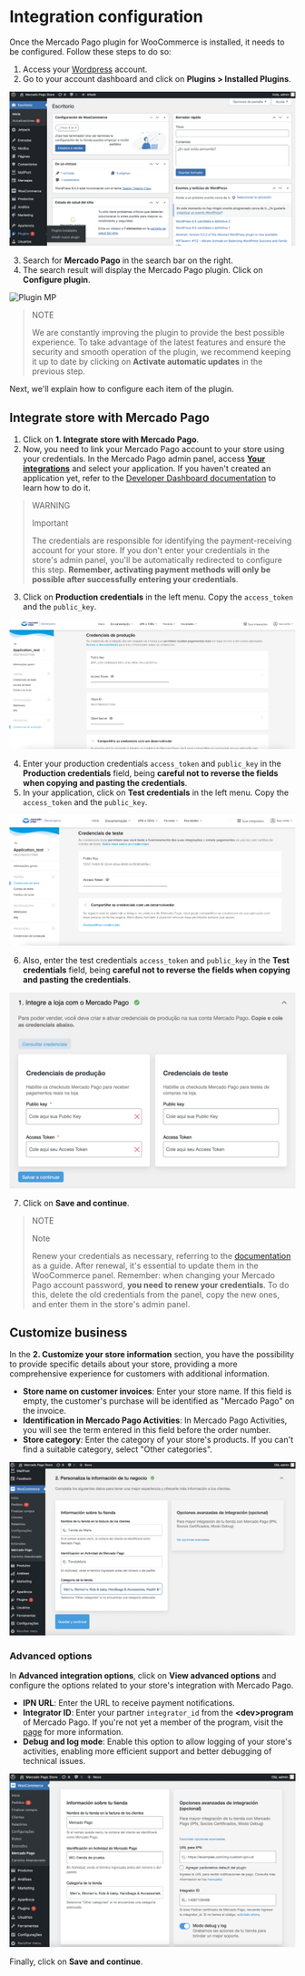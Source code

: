# Integration configuration

Once the Mercado Pago plugin for WooCommerce is installed, it needs to be configured. Follow these steps to do so:

1. Access your [Wordpress](https://wordpress.com/) account.
2. Go to your account dashboard and click on **Plugins > Installed Plugins**.

![Add plugin](/images/woocomerce/installed-plugins-es.png)

3. Search for **Mercado Pago** in the search bar on the right.
4. The search result will display the Mercado Pago plugin. Click on **Configure plugin**.

![Plugin MP](/images/woocomerce/mp-plugin-es.png)

> NOTE
>
> We are constantly improving the plugin to provide the best possible experience. To take advantage of the latest features and ensure the security and smooth operation of the plugin, we recommend keeping it up to date by clicking on **Activate automatic updates** in the previous step.

Next, we'll explain how to configure each item of the plugin.

## Integrate store with Mercado Pago

1. Click on **1. Integrate store with Mercado Pago**.
2. Now, you need to link your Mercado Pago account to your store using your credentials. In the Mercado Pago admin panel, access **[Your integrations](https://www.mercadopago[FAKER][URL][DOMAIN]/developers/panel/app)** and select your application. If you haven't created an application yet, refer to the [Developer Dashboard documentation](/developers/en/docs/woocommerce/additional-content/your-integrations/dashboard) to learn how to do it.

> WARNING
>
> Important
>
> The credentials are responsible for identifying the payment-receiving account for your store. If you don't enter your credentials in the store's admin panel, you'll be automatically redirected to configure this step. **Remember, activating payment methods will only be possible after successfully entering your credentials**.

3. Click on **Production credentials** in the left menu. Copy the `access_token` and the `public_key`.

![Production credentials](/images/woocomerce/test-prod-credentials-api.png)

4. Enter your production credentials `access_token` and `public_key` in the **Production credentials** field, being **careful not to reverse the fields when copying and pasting the credentials**.
5. In your application, click on **Test credentials** in the left menu. Copy the `access_token` and the `public_key`.

![Test credentials](/images/woocomerce/test-test-credentials-api.png)

6. Also, enter the test credentials `access_token` and `public_key` in the **Test credentials** field, being **careful not to reverse the fields when copying and pasting the credentials**.

![Panel](/images/woocomerce/test-woo.png)

7. Click on **Save and continue**.

> NOTE
>
> Note
>
> Renew your credentials as necessary, referring to the [documentation](/developers/en/docs/woocommerce/additional-content/best-practices/credentials-best-practices/secure-credentials) as a guide. After renewal, it's essential to update them in the WooCommerce panel. Remember: when changing your Mercado Pago account password, **you need to renew your credentials**. To do this, delete the old credentials from the panel, copy the new ones, and enter them in the store's admin panel.

## Customize business

In the **2. Customize your store information** section, you have the possibility to provide specific details about your store, providing a more comprehensive experience for customers with additional information.

* **Store name on customer invoices**: Enter your store name. If this field is empty, the customer's purchase will be identified as "Mercado Pago" on the invoice.
* **Identification in Mercado Pago Activities**: In Mercado Pago Activities, you will see the term entered in this field before the order number.
* **Store category**: Enter the category of your store's products. If you can't find a suitable category, select "Other categories".

![Panel](/images/woocomerce/customization-es.png) 

### Advanced options

In **Advanced integration options**, click on **View advanced options** and configure the options related to your store's integration with Mercado Pago.

* **IPN URL**: Enter the URL to receive payment notifications.
* **Integrator ID**: Enter your partner `integrator_id` from the **&lt;dev&gt;program** of Mercado Pago. If you're not yet a member of the program, visit the [page](https://www.mercadopago[FAKER][URL][DOMAIN]/developers/en/developer-program) for more information.
* **Debug and log mode**: Enable this option to allow logging of your store's activities, enabling more efficient support and better debugging of technical issues.

![Panel](/images/woocomerce/advanced-settings-es.png) 

Finally, click on **Save and continue**.